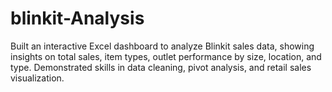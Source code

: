 # blinkit-Analysis
Built an interactive Excel dashboard to analyze Blinkit sales data, showing insights on total sales, item types, outlet performance by size, location, and type. Demonstrated skills in data cleaning, pivot analysis, and retail sales visualization.
